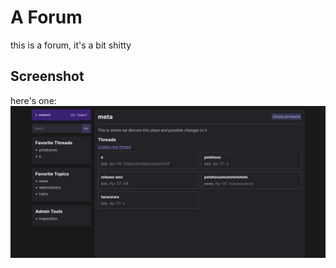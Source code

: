 # A Forum
this is a forum, it's a bit shitty

## Screenshot
here's one:
![a screenshot of the forum](./image.png)
